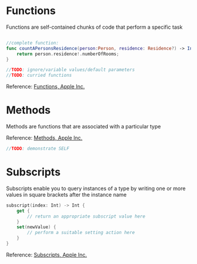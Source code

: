 # Functions
Functions are self-contained chunks of code that perform a specific task

```swift

//complete function:
func countAPersonsResidence(person:Person, residence: Residence?) -> Int {
    return person.residence!.numberOfRooms;
}

//TODO: ignore/variable values/default parameters
//TODO: curried functions
```

Reference: [Functions, Apple Inc.](https://developer.apple.com/library/ios/documentation/Swift/Conceptual/Swift_Programming_Language/Functions.html#//apple_ref/doc/uid/TP40014097-CH10-ID158)

# Methods
Methods are functions that are associated with a particular type

Reference: [Methods, Apple Inc.](https://developer.apple.com/library/ios/documentation/Swift/Conceptual/Swift_Programming_Language/Methods.html#//apple_ref/doc/uid/TP40014097-CH15-ID234)

```swift
//TODO: demonstrate SELF
```

# Subscripts
Subscripts enable you to query instances of a type by writing one or more values in square brackets after the instance name

```swift
subscript(index: Int) -> Int {
    get {
        // return an appropriate subscript value here
    }
    set(newValue) {
        // perform a suitable setting action here
    }
}
```
Reference: [Subscripts, Apple Inc.](https://developer.apple.com/library/ios/documentation/Swift/Conceptual/Swift_Programming_Language/Subscripts.html#//apple_ref/doc/uid/TP40014097-CH16-ID305)
